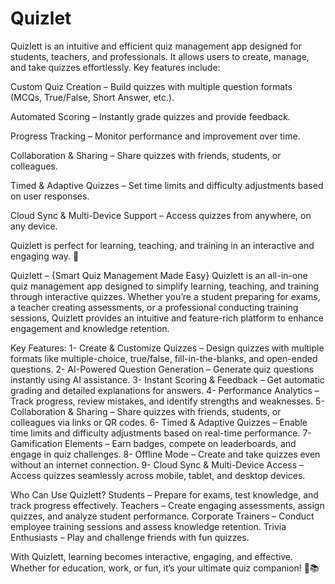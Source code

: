 # Quizlet

Quizlett is an intuitive and efficient quiz management app designed for students, teachers, and professionals. It allows users to create, manage, and take quizzes effortlessly. Key features include:

Custom Quiz Creation – Build quizzes with multiple question formats (MCQs, True/False, Short Answer, etc.).

Automated Scoring – Instantly grade quizzes and provide feedback.

Progress Tracking – Monitor performance and improvement over time.

Collaboration & Sharing – Share quizzes with friends, students, or colleagues.

Timed & Adaptive Quizzes – Set time limits and difficulty adjustments based on user responses.

Cloud Sync & Multi-Device Support – Access quizzes from anywhere, on any device.

Quizlett is perfect for learning, teaching, and training in an interactive and engaging way. 🚀


Quizlett – {Smart Quiz Management Made Easy}
Quizlett is an all-in-one quiz management app designed to simplify learning, teaching, and training through interactive quizzes. Whether you’re a student preparing for exams, a teacher creating assessments, or a professional conducting training sessions, Quizlett provides an intuitive and feature-rich platform to enhance engagement and knowledge retention.

Key Features:
 1- Create & Customize Quizzes – Design quizzes with multiple formats like multiple-choice, true/false, fill-in-the-blanks, and open-ended 
  questions.
 2- AI-Powered Question Generation – Generate quiz questions instantly using AI assistance.
 3- Instant Scoring & Feedback – Get automatic grading and detailed explanations for answers.
 4- Performance Analytics – Track progress, review mistakes, and identify strengths and weaknesses.
 5- Collaboration & Sharing – Share quizzes with friends, students, or colleagues via links or QR codes.
 6- Timed & Adaptive Quizzes – Enable time limits and difficulty adjustments based on real-time performance.
 7- Gamification Elements – Earn badges, compete on leaderboards, and engage in quiz challenges.
 8- Offline Mode – Create and take quizzes even without an internet connection.
 9- Cloud Sync & Multi-Device Access – Access quizzes seamlessly across mobile, tablet, and desktop devices.

Who Can Use Quizlett?
 Students – Prepare for exams, test knowledge, and track progress effectively.
 Teachers – Create engaging assessments, assign quizzes, and analyze student performance.
 Corporate Trainers – Conduct employee training sessions and assess knowledge retention.
 Trivia Enthusiasts – Play and challenge friends with fun quizzes.

With Quizlett, learning becomes interactive, engaging, and effective. Whether for education, work, or fun, it’s your ultimate quiz companion! 🚀📚
